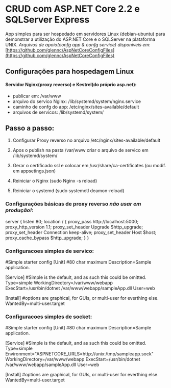 # CRUD com ASP.NET Core 2.2 e SQLServer Express 
 
App simples para ser hospedado em servidores Linux (debian-ubuntu) para demonstrar a utilização do ASP.NET Core e o SQLServer na plataforma UNIX.
*Arquivos de apoio(confg app & confg service) disponíveis em*: 
[https://github.com/glennc/AspNetCoreConfigFiles](https://github.com/glennc/AspNetCoreConfigFiles)

## Configurações para hospedagem Linux

#### Servidor Nginx(proxy reverso) e Kestrel(do próprio asp.net):

* publicar em: /var/www
* arquivo do servico Nginx: /lib/systemd/system/nginx.service
* caminho de confg do app: /etc/nginx/sites-available/default
* arquivos de servicos: /lib/systemd/system/

## Passo a passo:

1. Configurar Proxy reverso no arquivo /etc/nginx/sites-available/default

2. Apos o publish na pasta /var/www criar o arquivo de servico em /lib/systemd/system/

3. Gerar o certificado ssl e colocar em /usr/share/ca-certificates (ou modif. em appsetings.json)

4. Reiniciar o Nginx (sudo Nginx -s reload)

5. Reiniciar o systemd (sudo systemctl deamon-reload)

### Configurações básicas de proxy reverso _não usar em produção!_:

server {
    listen 80;
    location / {
        proxy_pass http://localhost:5000;
        proxy_http_version 1.1;
        proxy_set_header Upgrade $http_upgrade;
        proxy_set_header Connection keep-alive;
        proxy_set_header Host $host;
        proxy_cache_bypass $http_upgrade;
    }
}

### Configuracoes simples de servico:

#Simple starter config
[Unit]
#80 char maximum
Description=Sample application.

[Service]
#Simple is the default, and as such this could be omitted.
Type=simple
WorkingDirectory=/var/www/webapp
ExecStart=/usr/bin/dotnet /var/www/webapp/sampleApp.dll
User=web

[Install]
#options are graphical, for GUIs, or multi-user for everthing else.
WantedBy=multi-user.target

### Configuracoes simples de socket:

#Simple starter config
[Unit]
#80 char maximum
Description=Sample application.

[Service]
#Simple is the default, and as such this could be omitted.
Type=simple
Environment="ASPNETCORE_URLS=http://unix:/tmp/sampleapp.sock"
WorkingDirectory=/var/www/webapp
ExecStart=/usr/bin/dotnet /var/www/webapp/sampleApp.dll
User=web

[Install]
#options are graphical, for GUIs, or multi-user for everthing else.
WantedBy=multi-user.target




